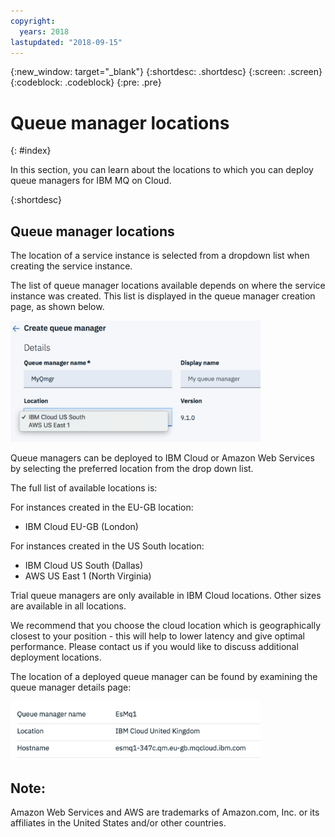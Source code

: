 ```yaml
---
copyright:
  years: 2018
lastupdated: "2018-09-15"
---
```


{:new_window: target="_blank"}
{:shortdesc: .shortdesc}
{:screen: .screen}
{:codeblock: .codeblock}
{:pre: .pre}

# Queue manager locations
{: #index}

In this section, you can learn about the locations to which you can deploy queue managers for IBM MQ on Cloud.

{:shortdesc}

## Queue manager locations

The location of a service instance is selected from a dropdown list when creating the service instance. 

The list of queue manager locations available depends on where the service instance was created. This list is displayed in the queue manager creation page, as shown below.

<img src="../images/mqoc_qm_locations.png" alt="Image showing queue manager locations" style="width:400px;"/>

Queue managers can be deployed to IBM Cloud or Amazon Web Services by selecting the preferred location from the drop down list.

The full list of available locations is:

For instances created in the EU-GB location:

* IBM Cloud EU-GB (London)

For instances created in the US South location:

* IBM Cloud US South (Dallas)
* AWS US East 1 (North Virginia)

Trial queue managers are only available in IBM Cloud locations. Other sizes are available in all locations.

We recommend that you choose the cloud location which is geographically closest to your position -  this will help to lower latency and give optimal performance. Please contact us if you would like to discuss additional deployment locations.

The location of a deployed queue manager can be found by examining the queue manager details page:

<img src="../images/mqoc_qm_locations_qminfo.png" alt="Image showing queue manager locations" style="width:400px;"/>

## Note:

Amazon Web Services and AWS are trademarks of Amazon.com, Inc. or its affiliates in the United States and/or other countries.